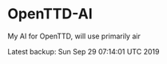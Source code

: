 # OpenTTD-AI
My AI for OpenTTD, will use primarily air

Latest backup: Sun Sep 29 07:14:01 UTC 2019
